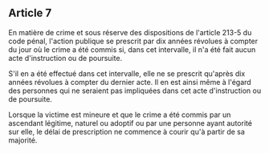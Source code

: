 Article 7
----
En matière de crime et sous réserve des dispositions de l'article 213-5 du code
pénal, l'action publique se prescrit par dix années révolues à compter du jour
où le crime a été commis si, dans cet intervalle, il n'a été fait aucun acte
d'instruction ou de poursuite.

S'il en a été effectué dans cet intervalle, elle ne se prescrit qu'après dix
années révolues à compter du dernier acte. Il en est ainsi même à l'égard des
personnes qui ne seraient pas impliquées dans cet acte d'instruction ou de
poursuite.

Lorsque la victime est mineure et que le crime a été commis par un ascendant
légitime, naturel ou adoptif ou par une personne ayant autorité sur elle, le
délai de prescription ne commence à courir qu'à partir de sa majorité.
